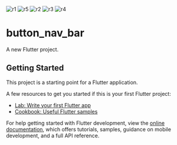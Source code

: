 ![r1](https://github.com/syfllhozcan/flutter_use_widgets/assets/79658728/b19201c4-97a1-44d6-87b2-299525700fd6)
![r5](https://github.com/syfllhozcan/flutter_use_widgets/assets/79658728/da5dc334-935f-448f-8c58-ca7c819e7212)
![r2](https://github.com/syfllhozcan/flutter_use_widgets/assets/79658728/5f07375d-3c0a-4b16-96db-18af7878ebf4)
![r3](https://github.com/syfllhozcan/flutter_use_widgets/assets/79658728/b2cf5d3e-fff3-439f-9f8b-49ebfd08a913)
![r4](https://github.com/syfllhozcan/flutter_use_widgets/assets/79658728/68c7c6ea-d487-41cf-a886-b5154eb38f8d)




# button_nav_bar

A new Flutter project.

## Getting Started

This project is a starting point for a Flutter application.

A few resources to get you started if this is your first Flutter project:

- [Lab: Write your first Flutter app](https://docs.flutter.dev/get-started/codelab)
- [Cookbook: Useful Flutter samples](https://docs.flutter.dev/cookbook)

For help getting started with Flutter development, view the
[online documentation](https://docs.flutter.dev/), which offers tutorials,
samples, guidance on mobile development, and a full API reference.
